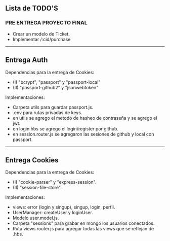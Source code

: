 ## Lista de TODO'S

### PRE ENTREGA PROYECTO FINAL
- Crear un modelo de Ticket.
- Implementar /:cid/purchase

<hr>

## Entrega Auth

Dependencias para la entrega de Cookies:

- (I) "bcrypt", "passport" y "passport-local"
- (II) "passport-github2" y "jsonwebtoken"

Implementaciones:

- Carpeta utils para guardar passport.js.
- .env para rutas privadas de keys.
- en utils se agrego el metodo de hasheo de contraseña y se agrego el jwt.
- en login.hbs se agrego el login/register por github.
- en session.router.js se agregaron las sesiones de github y local con passport.

<hr>

## Entrega Cookies

Dependencias para la entrega de Cookies:

- (I) "cookie-parser" y "express-session".
- (II) "session-file-store".

Implementaciones:

- views: error (login y singup), singup, login, perfil.
- UserManager: createUser y loginUser.
- Modelo user.model.js.
- Carpeta "sessions" para grabar en mongo los usuarios conectados.
- Ruta views.router.js para agregar todas las views que se reflejan de .hbs.

